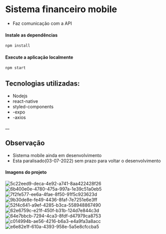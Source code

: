 # Sistema financeiro mobile

- Faz comunicação com a API 

#### Instale as dependências

```sh
npm install
```

#### Execute a aplicação localmente

```sh
npm start
```

## Tecnologias utilizadas:
- Nodejs
- react-native
- styled-components
- -expo
- -axios


\_\_

## Observação
- Sistema mobile ainda em desenvolvimento
- Esta paralisado(03-07-2022) sem prazo para voltar o desenvolvimento

#### Imagens do projeto

![5c22eed9-deca-4e92-a741-8aa422428f26](https://user-images.githubusercontent.com/41793614/177020730-ababaa2f-5aa1-476d-8299-81735b3e19eb.jpg)
![6b400e0e-4780-475a-997a-1e39c51a0eb5](https://user-images.githubusercontent.com/41793614/177020733-e6381617-6551-42ea-9f9e-753503efb4d7.jpg)
![7f2fe577-ee6a-4fae-8f50-91f5c923623d](https://user-images.githubusercontent.com/41793614/177020735-f8b25a84-ff3b-4018-93d5-5f37df2c9c1f.jpg)
![9b30de8e-fe49-4436-8faf-7e7251e6e3ff](https://user-images.githubusercontent.com/41793614/177020737-0eb202bf-13a3-4e3b-a0a6-dc2aa5e22b0a.jpg)
![52f4c641-a9ef-4285-b3ca-558948867490](https://user-images.githubusercontent.com/41793614/177020741-d239b2dc-fbb5-47b7-a93d-15f50300cfc2.jpg)
![62e6759c-e21f-450f-b31b-124d7e844c3d](https://user-images.githubusercontent.com/41793614/177020744-07a853d2-b3c2-4afc-b2a7-0b34e286e8c5.jpg)
![64e7bbcb-7294-4ca3-8fdf-d47979ca8753](https://user-images.githubusercontent.com/41793614/177020745-154d68bd-96af-4231-af4b-7324202c75b7.jpg)
![c014994b-ae56-4216-b6a3-e4a9fa3a8acc](https://user-images.githubusercontent.com/41793614/177020747-f670418b-52c0-40b3-ac44-5bb15c95ffdd.jpg)
![e6e82e1f-610a-4393-958e-5a5e8cfccba5](https://user-images.githubusercontent.com/41793614/177020749-6c9abb5a-ffec-485c-8ed5-374ddbe84bb1.jpg)
